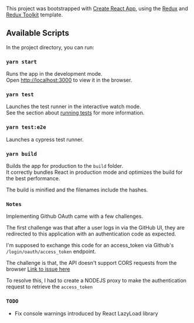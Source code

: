 This project was bootstrapped with [Create React App](https://github.com/facebook/create-react-app), using the [Redux](https://redux.js.org/) and [Redux Toolkit](https://redux-toolkit.js.org/) template.

## Available Scripts

In the project directory, you can run:

### `yarn start`

Runs the app in the development mode.<br />
Open [http://localhost:3000](http://localhost:3000) to view it in the browser.

### `yarn test`

Launches the test runner in the interactive watch mode.<br />
See the section about [running tests](https://facebook.github.io/create-react-app/docs/running-tests) for more information.

### `yarn test:e2e`

Launches a cypress test runner.

### `yarn build`

Builds the app for production to the `build` folder.<br />
It correctly bundles React in production mode and optimizes the build for the best performance.

The build is minified and the filenames include the hashes.<br />

### `Notes`

Implementing Github OAuth came with a few challenges.

The first challenge was that after a user logs in via the GitHub UI, they are redirected to this application with an authentication code as expected.

I'm supposed to exchange this code for an access_token via Github's `/login/oauth/access_token` endpoint.

The challenge is that, the API doesn't support CORS requests from the browser
[Link to issue here](https://github.com/isaacs/github/issues/330)

To resolve this, I had to create a NODEJS proxy to make the authentication request to retrieve the `access_token`

### `TODO`

- Fix console warnings introduced by React LazyLoad library
